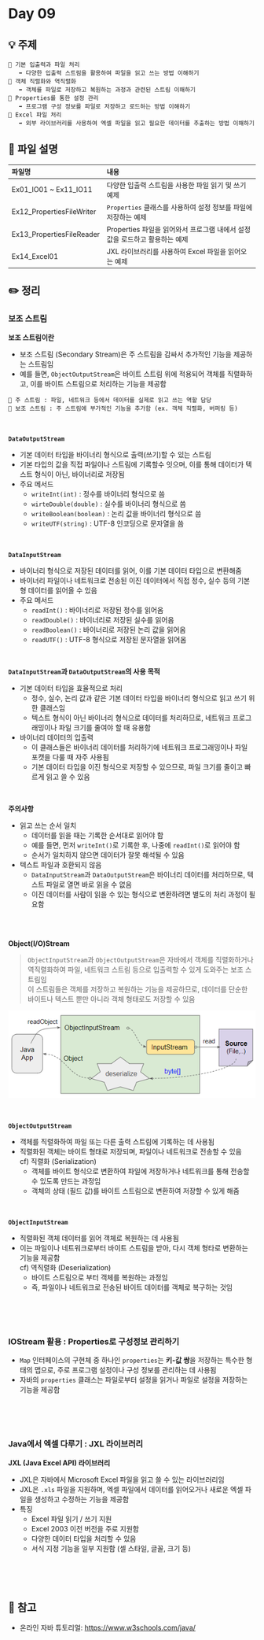 # Day 09

## 💡 주제
```
📌 기본 입출력과 파일 처리
   ➡️ 다양한 입출력 스트림을 활용하여 파일을 읽고 쓰는 방법 이해하기
📌 객체 직렬화와 역직렬화
   ➡️ 객체를 파일로 저장하고 복원하는 과정과 관련된 스트림 이해하기
📌 Properties를 통한 설정 관리
   ➡️ 프로그램 구성 정보를 파일로 저장하고 로드하는 방법 이해하기
📌 Excel 파일 처리
   ➡️ 외부 라이브러리를 사용하여 엑셀 파일을 읽고 필요한 데이터를 추출하는 방법 이해하기
```

## 📄 파일 설명
| 파일명                               | 내용                                              |
|:----------------------------------|:------------------------------------------------|
| Ex01_IO01 ~ Ex11_IO11             | 다양한 입출력 스트림을 사용한 파일 읽기 및 쓰기 예제                  |
| Ex12_PropertiesFileWriter         | `Properties` 클래스를 사용하여 설정 정보를 파일에 저장하는 예제       |
| Ex13_PropertiesFileReader         | Properties 파일을 읽어와서 프로그램 내에서 설정 값을 로드하고 활용하는 예제 |
| Ex14_Excel01                      | JXL 라이브러리를 사용하여 Excel 파일을 읽어오는 예제               |

## ✏️ 정리

### 보조 스트림

**보조 스트림이란**
- 보조 스트림 (Secondary Stream)은 주 스트림을 감싸서 추가적인 기능을 제공하는 스트림임
- 예를 들면, `ObjectOutputStream`은 바이트 스트림 위에 적용되어 객체를 직렬화하고, 이를 바이트 스트림으로 처리하는 기능을 제공함

```
📌 주 스트림 : 파일, 네트워크 등에서 데이터를 실제로 읽고 쓰는 역할 담당
📌 보조 스트림 : 주 스트림에 부가적인 기능을 추가함 (ex. 객체 직렬화, 버퍼링 등)
```

<br>

**`DataOutputStream`**
- 기본 데이터 타입을 바이너리 형식으로 출력(쓰기)할 수 있는 스트림
- 기본 타입의 값을 직접 파일이나 스트림에 기록할수 잇으며, 이를 통해 데이터가 텍스트 형식이 아닌, 바이너리로 저장됨
- 주요 메서드
  - `writeInt(int)` : 정수를 바이너리 형식으로 씀
  - `wirteDouble(double)` : 실수를 바이너리 형식으로 씀
  - `writeBoolean(boolean)` : 논리 값을 바이너리 형식으로 씀
  - `writeUTF(string)` : UTF-8 인코딩으로 문자열을 씀

<br>

**`DataInputStream`**
- 바이너리 형식으로 저장된 데이터를 읽어, 이를 기본 데이터 타입으로 변환해줌
- 바이너리 파일이나 네트워크로 전송된 이진 데이터에서 직접 정수, 실수 등의 기본형 데이터를 읽어올 수 있음
- 주요 메서드
  - `readInt()` : 바이너리로 저장된 정수를 읽어옴
  - `readDouble()` : 바이너리로 저장된 실수를 읽어옴
  - `readBoolean()` : 바이너리로 저장된 논리 값을 읽어옴
  - `readUTF()` : UTF-8 형식으로 저장된 문자열을 읽어옴

<br>

**`DataInputStream`과 `DataOutputStream`의 사용 목적**
- 기본 데이터 타입을 효율적으로 처리
  - 정수, 실수, 논리 값과 같은 기본 데이터 타입을 바이너리 형식으로 읽고 쓰기 위한 클래스임
  - 텍스트 형식이 아닌 바이너리 형식으로 데이터를 처리하므로, 네트워크 프로그래밍이나 파일 크기를 줄여야 할 때 유용함
- 바이너리 데이터의 입출력
  - 이 클래스들은 바이너리 데이터를 처리하기에 네트워크 프로그래밍이나 파일 포캣을 다룰 때 자주 사용됨
  - 기본 데이터 타입을 이진 형식으로 저장할 수 있으므로, 파일 크기를 줄이고 빠르게 읽고 쓸 수 있음

<br>

**주의사항**
- 읽고 쓰는 순서 일치
  - 데이터를 읽을 때는 기록한 순서대로 읽어야 함
  - 예를 들면, 먼저 `writeInt()`로 기록한 후, 나중에 `readInt()`로 읽어야 함
  - 순서가 일치하지 않으면 데이터가 잘못 해석될 수 있음
- 텍스트 파일과 호환되지 않음
  - `DataInputStream`과 `DataOutputStream`은 바이너리 데이터를 처리하므로, 텍스트 파일로 열면 바로 읽을 수 없음
  - 이진 데이터를 사람이 읽을 수 있는 형식으로 변환하려면 별도의 처리 과정이 필요함

<br><br>

**Object(I/O)Stream**
> `ObjectInputStream`과 `ObjectOutputStream`은 자바에서 객체를 직렬화하거나 역직렬화하여 파일, 네트워크 스트림 등으로 입출력할 수 있게 도와주는 보조 스트림임<br>
> 이 스트림들은 객체를 저장하고 복원하는 기능을 제공하므로, 데이터를 단순한 바이트나 텍스트 뿐만 아니라 객체 형태로도 저장할 수 있음

![Object_Stream](images/object_stream.png)

<br>

**`ObjectOutputStream`**
- 객체를 직렬화하여 파일 또는 다른 출력 스트림에 기록하는 데 사용됨
- 직렬화된 객체는 바이트 형태로 저장되며, 파일이나 네트워크로 전송할 수 있음<br>
cf) 직렬화 (Serialization)
  - 객체를 바이트 형식으로 변환하여 파일에 저장하거나 네트워크를 통해 전송할 수 있도록 만드는 과정임
  - 객체의 상태 (필드 값)를 바이트 스트림으로 변환하여 저장할 수 있게 해줌

<br>

**`ObjectInputStream`**
- 직렬화된 객체 데이터를 읽어 객체로 복원하는 데 사용됨
- 이는 파일이나 네트워크로부터 바이트 스트림을 받아, 다시 객체 형타로 변환하는 기능을 제공함<br>
cf) 역직렬화 (Deserialization)
  - 바이트 스트림으로 부터 객체를 복원하는 과정임
  - 즉, 파일이나 네트워크로 전송된 바이트 데이터를 객체로 복구하는 것임

<br><br><br>

### IOStream 활용 : Properties로 구성정보 관리하기
- `Map` 인터페이스의 구현체 중 하나인 `properties`는 **키-값 쌍**을 저장하는 특수한 형태의 맵으로, 주로 프로그램 설정이나 구성 정보를 관리하는 데 사용됨
- 자바의 `properties` 클래스는 파일로부터 설정을 읽거나 파일로 설정을 저장하는 기능을 제공함

<br><br><br>

### Java에서 엑셀 다루기 : JXL 라이브러리

**JXL (Java Excel API) 라이브러리**
- JXL은 자바에서 Microsoft Excel 파일을 읽고 쓸 수 있는 라이브러리임
- JXL은 `.xls` 파일을 지원하며, 엑셀 파일에서 데이터를 읽어오거나 새로운 엑셀 파일을 생성하고 수정하는 기능을 제공함
- 특징
  - Excel 파일 읽기 / 쓰기 지원
  - Excel 2003 이전 버전을 주로 지원함
  - 다양한 데이터 타입을 처리할 수 있음
  - 서식 지정 기능을 일부 지원함 (셀 스타일, 글꼴, 크기 등)

<br><br><br>

## 📑 참고
- 온라인 자바 튜토리얼: https://www.w3schools.com/java/
